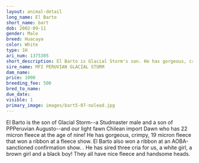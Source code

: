 ```yaml
---
layout: animal-detail
long_name: El Barto
short_name: bart
dob: 2002-09-11
gender: Male
breed: Huacaya
color: White
type: 1H
ari_num: 1375305
short_description: El Barto is Glacial Storm's son. He has gorgeous, crimpy fine fleece
sire_name: MFI PERUVIAN GLACIAL STORM
dam_name: 
price: 1000
breeding_fee: 500
bred_to_name: 
due_date: 
visible: 1
primary_image: images/bart5-07-nolead.jpg
---
```

El Barto is the son of Glacial Storm--a Studmaster male and a son of PPPeruvian Augusto--and our light fawn Chilean import Dawn who has 22 micron fleece at the age of nine! He has gorgeous, crimpy, 19 micron fleece that won a ribbon at a fleece show. El Barto also won a ribbon at an AOBA-sanctioned confirmation show. . He has sired three cria for us, a white girl, a brown girl and a black boy! They all have nice fleece and handsome heads. 
